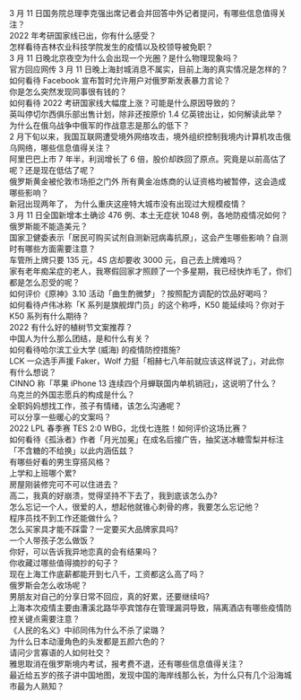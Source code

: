 3 月 11 日国务院总理李克强出席记者会并回答中外记者提问，有哪些信息值得关注？  
2022 年考研国家线已出，你有什么感受？  
怎样看待吉林农业科技学院发生的疫情以及校领导被免职？  
3 月 11 日晚北京夜空为什么会出现一个光圈？是什么物理现象吗？  
官方回应网传 3 月 11 日晚上海封城消息不属实，目前上海的真实情况是怎样的？  
如何看待 Facebook 宣布暂时允许用户对俄罗斯发表暴力言论？  
你是怎么突然发现同事很有钱的？  
如何看待 2022 考研国家线大幅度上涨？可能是什么原因导致的？  
英叫停切尔西俱乐部出售计划，除非还按原价 1.4 亿英镑出让，如何解读此举？  
为什么在俄乌战争中俄军的作战意志是那么的低下？  
2 月下旬以来，我国互联网遭受境外网络攻击，境外组织控制我境内计算机攻击俄乌网络，哪些信息值得关注？  
阿里巴巴上市 7 年半，利润增长了 6 倍，股价却跌回了原点。究竟是以前高估了呢？还是现在低估了呢？  
俄罗斯黄金被伦敦市场拒之门外 所有黄金冶炼商的认证资格均被暂停，这会造成哪些影响？  
新冠出现两年了， 为什么重庆这座特大城市没有出现过大规模疫情？  
3 月 11 日全国新增本土确诊 476 例、本土无症状 1048 例，各地防疫情况如何？  
俄罗斯能不能造美元？  
国家卫健委表示「居民可购买试剂自测新冠病毒抗原」，这会产生哪些影响？自测时有哪些方面需要注意？  
车管所上牌只要 135 元，4S 店却要收 3000 元，自己去上牌难吗？  
家有老年痴呆症的老人，我寒假回家才照顾了一个多星期，我已经快炸毛了，你们都是怎么忍受的呢？  
如何评价《原神》3.10 活动「曲生酌微梦」？按照配方调配的饮品好喝吗？  
如何看待卢伟冰称「K 系列是旗舰焊门员」的这个称呼，K50 能延续吗？你对于 K50 系列有什么期待？  
2022 有什么好的植树节文案推荐？  
中国人为什么那么团结，是和什么有关？  
如何看待哈尔滨工业大学 (威海) 的疫情防控措施?  
LCK 一众选手声援 Faker，Wolf 力挺「相赫七八年前就应该这样说了」，对此你有什么想说？  
CINNO 称「苹果 iPhone 13 连续四个月蝉联国内单机销冠」，这说明了什么？  
乌克兰的外国志愿兵的构成是什么？  
全职妈妈想找工作，孩子有情绪，该怎么沟通呢？  
可以分享一些暖心的文案吗？  
2022 LPL 春季赛 TES 2:0 WBG，北伐七连胜！如何评价这场比赛？  
如何看待《孤泳者》作者「月光加冕」在成名后接广告，抽奖送冰糖雪梨并标注「不含糖的不给换」以此内涵伍兹？  
有哪些好看的男生穿搭风格？  
上学和上班哪个累?  
房屋刚装修完可不可以住进去？  
高二，我真的好崩溃，觉得坚持不下去了，我到底该怎么办?  
怎么忘记一个人，很爱的人，想起他就锥心刺骨的疼，我要怎么忘记他？  
程序员找不到工作还能做什么？  
怎么买家具才能不踩雷？一定要买大品牌家具吗?  
一个人带孩子怎么做饭？  
你好，可以告诉我异地恋真的会有结果吗？  
你收藏过哪些值得摘抄的句子？  
现在上海工作底薪都能开到七八千，工资都这么高了吗？  
俄罗斯会怎么收场呢？  
男朋友对自己的分享日常不回应，真的好累，还要继续吗?  
上海本次疫情主要由漕溪北路华亭宾馆存在管理漏洞导致，隔离酒店有哪些疫情防控关键点需要注意？  
《人民的名义》中祁同伟为什么不杀了梁璐？  
为什么日本动漫角色的头发都是五颜六色的？  
请问少言寡语的人如何社交？  
雅思取消在俄罗斯境内考试，报考费不退，还有哪些信息值得关注？  
最近给五岁的孩子讲中国地图，发现中国的海岸线那么长，为什么只有几个沿海城市最为人熟知？  
